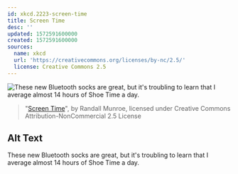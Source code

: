 ```yaml
---
id: xkcd.2223-screen-time
title: Screen Time
desc: ''
updated: 1572591600000
created: 1572591600000
sources:
  name: xkcd
  url: 'https://creativecommons.org/licenses/by-nc/2.5/'
  license: Creative Commons 2.5
---
```

![These new Bluetooth socks are great, but it's troubling to learn that I average almost 14 hours of Shoe Time a day.](https://imgs.xkcd.com/comics/screen_time.png)
> "[Screen Time](https://xkcd.com/2223/)", by Randall Munroe, licensed under Creative Commons Attribution-NonCommercial 2.5 License

## Alt Text
These new Bluetooth socks are great, but it's troubling to learn that I average almost 14 hours of Shoe Time a day.
